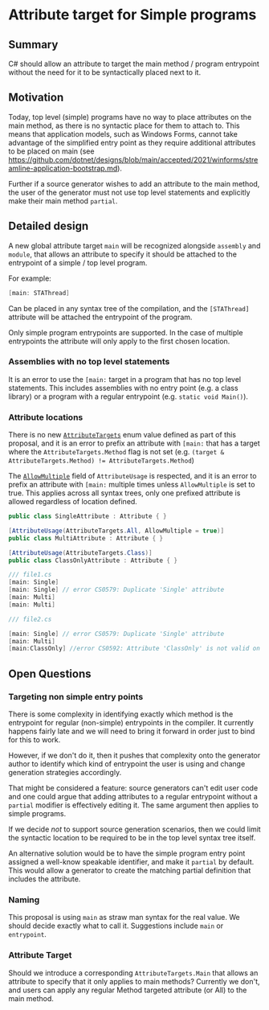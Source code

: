 # Attribute target for Simple programs

## Summary

C# should allow an attribute to target the main method / program entrypoint
without the need for it to be syntactically placed next to it.

## Motivation

Today, top level (simple) programs have no way to place attributes on the main
method, as there is no syntactic place for them to attach to. This means that
application models, such as Windows Forms, cannot take advantage of the
simplified entry point as they require additional attributes to be placed on
main (see
<https://github.com/dotnet/designs/blob/main/accepted/2021/winforms/streamline-application-bootstrap.md>).

Further if a source generator wishes to add an attribute to the main method, the
user of the generator must not use top level statements and explicitly make
their main method `partial`.

## Detailed design

A new global attribute target `main` will be recognized alongside `assembly` and
`module`, that allows an attribute to specify it should be attached to the
entrypoint of a simple / top level program.

For example:

```csharp
[main: STAThread]
```

Can be placed in any syntax tree of the compilation, and the `[STAThread]`
attribute will be attached the entrypoint of the program.

Only simple program entrypoints are supported. In the case of multiple
entrypoints the attribute will only apply to the first chosen location.

### Assemblies with no top level statements

It is an error to use the `[main:` target in a program that has no top level
statements. This includes assemblies with no entry point (e.g. a class library)
or a program with a regular entrypoint (e.g. `static void Main()`).

### Attribute locations

There is no new
[`AttributeTargets`](https://docs.microsoft.com/en-us/dotnet/api/system.attributetargets?view=net-6.0)
enum value defined as part of this proposal, and it is an error to prefix an
attribute with `[main:` that has a target where the `AttributeTargets.Method`
flag is not set (e.g.
`(target & AttributeTargets.Method) != AttributeTargets.Method`)

The
[`AllowMultiple`](https://docs.microsoft.com/en-us/dotnet/api/system.attributeusageattribute.allowmultiple?view=net-6.0)
field of `AttributeUsage` is respected, and it is an error to prefix an
attribute with `[main:` multiple times unless `AllowMultiple` is set to true.
This applies across all syntax trees, only one prefixed attribute is allowed
regardless of location defined.

```csharp
public class SingleAttribute : Attribute { }

[AttributeUsage(AttributeTargets.All, AllowMultiple = true)]
public class MultiAttribute : Attribute { }

[AttributeUsage(AttributeTargets.Class)]
public class ClassOnlyAttribute : Attribute { }

/// file1.cs
[main: Single]
[main: Single] // error CS0579: Duplicate 'Single' attribute
[main: Multi]
[main: Multi]

/// file2.cs

[main: Single] // error CS0579: Duplicate 'Single' attribute
[main: Multi]
[main:ClassOnly] //error CS0592: Attribute 'ClassOnly' is not valid on this declaration type. It is only valid on 'class' declarations.
```

## Open Questions

### Targeting non simple entry points

There is some complexity in identifying exactly which method is the entrypoint
for regular (non-simple) entrypoints in the compiler. It currently happens
fairly late and we will need to bring it forward in order just to bind for this
to work.

However, if we don't do it, then it pushes that complexity onto the generator
author to identify which kind of entrypoint the user is using and change
generation strategies accordingly.

That might be considered a feature: source generators can't edit user code and
one could argue that adding attributes to a regular entrypoint without a
`partial` modifier is effectively editing it. The same argument then applies to
simple programs.

If we decide *not* to support source generation scenarios, then we could limit
the syntactic location to be required to be in the top level syntax tree itself.

An alternative solution would be to have the simple program entry point assigned
a well-know speakable identifier, and make it `partial` by default. This would
allow a generator to create the matching partial definition that includes the
attribute.

### Naming

This proposal is using `main` as straw man syntax for the real value. We should
decide exactly what to call it. Suggestions include `main` or `entrypoint`.

### Attribute Target

Should we introduce a corresponding `AttributeTargets.Main` that allows an
attribute to specify that it only applies to main methods? Currently we don't,
and users can apply any regular Method targeted attribute (or All) to the main
method.
